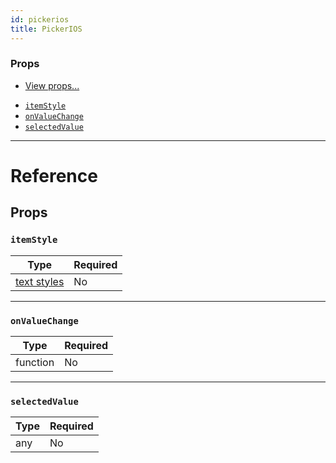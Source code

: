 ```yaml
---
id: pickerios
title: PickerIOS
---
```


### Props

- [View props...](../view/#props)

* [`itemStyle`](../pickerios/#itemstyle)
* [`onValueChange`](../pickerios/#onvaluechange)
* [`selectedValue`](../pickerios/#selectedvalue)

---

# Reference

## Props

### `itemStyle`

| Type                               | Required |
| ---------------------------------- | -------- |
| [text styles](../text-style-props/) | No       |

---

### `onValueChange`

| Type     | Required |
| -------- | -------- |
| function | No       |

---

### `selectedValue`

| Type | Required |
| ---- | -------- |
| any  | No       |

